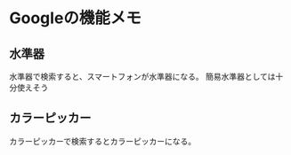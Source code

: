 # Googleの機能メモ

## 水準器

水準器で検索すると、スマートフォンが水準器になる。
簡易水準器としては十分使えそう

## カラーピッカー

カラーピッカーで検索するとカラーピッカーになる。

